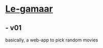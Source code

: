 # [Le-gamaar](https://kojokwakye.github.io/le-gamaar/)

## - v01

basically, a web-app to pick random movies
